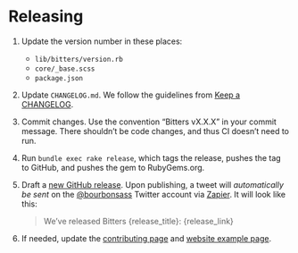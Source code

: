 # Releasing

1. Update the version number in these places:

    - `lib/bitters/version.rb`
    - `core/_base.scss`
    - `package.json`

1. Update `CHANGELOG.md`. We follow the guidelines from [Keep a CHANGELOG].

1. Commit changes. Use the convention “Bitters vX.X.X” in your commit message.
   There shouldn’t be code changes, and thus CI doesn’t need to run.

1. Run `bundle exec rake release`, which tags the release, pushes the tag to
   GitHub, and pushes the gem to RubyGems.org.

1. Draft a [new GitHub release][github-release]. Upon publishing, a tweet will
   _automatically be sent_ on the [@bourbonsass] Twitter account via [Zapier].
   It will look like this:

    > We’ve released Bitters {release_title}: {release_link}

1. If needed, update the [contributing page] and [website example page].

[Keep a CHANGELOG]: http://keepachangelog.com
[github-release]: https://github.com/thoughtbot/bitters/releases/new
[@bourbonsass]: https://twitter.com/bourbonsass
[Zapier]: https://zapier.com
[contributing page]: https://github.com/thoughtbot/bitters/blob/master/contrib/index.html
[website example page]: https://github.com/thoughtbot/bitters/blob/gh-pages/example.html

